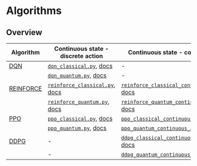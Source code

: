 # Algorithms

## Overview


| Algorithm | Continuous state - discrete action | Continuous state - continuous action |  Discrete state - discrete action | Jumanji |
| ----------- | ----------- | ----------- | ----------- | ----------- |
| [DQN](https://georgkruse.github.io/cleanqrl-docs/algorithms/dqn/) | [`dqn_classical.py`](https://github.com/georgkruse/cleanqrl/blob/main/cleanqrl/dqn_classical.py), [docs](https://georgkruse.github.io/cleanqrl-docs/algorithms/dqn/#continuous-state-discrete-action) | - | [`dqn_classical_discrete_state.py`](https://github.com/georgkruse/cleanqrl/blob/main/cleanqrl/dqn_classical_discrete_state.py), [docs](https://georgkruse.github.io/cleanqrl-docs/algorithms/dqn/#discrete-state-discrete-action) | [`dqn_classical_jumanji.py`](https://github.com/georgkruse/cleanqrl/blob/main/cleanqrl/dqn_classical_jumanji.py), [docs](https://georgkruse.github.io/cleanqrl-docs/algorithms/dqn/#jumanji-environments) |
| | [`dqn_quantum.py`](https://github.com/georgkruse/cleanqrl/blob/main/cleanqrl/dqn_quantum.py), [docs](https://georgkruse.github.io/cleanqrl-docs/algorithms/dqn/#continuous-state-discrete-action)  | - | [`dqn_quantum_discrete_state.py`](https://github.com/georgkruse/cleanqrl/blob/main/cleanqrl/dqn_quantum.py), [docs](https://georgkruse.github.io/cleanqrl-docs/algorithms/dqn/#discrete-state-discrete-action) | [`dqn_quantum_jumanji.py`](https://github.com/georgkruse/cleanqrl/blob/main/cleanqrl/dqn_quantum_jumanji.py), [docs](https://georgkruse.github.io/cleanqrl-docs/algorithms/dqn/#jumanji-environments) |
| [REINFORCE](https://georgkruse.github.io/cleanqrl-docs/algorithms/reinforce/) | [`reinforce_classical.py`](https://github.com/georgkruse/cleanqrl/blob/main/cleanqrl/reinforce_classical.py), [docs](https://georgkruse.github.io/cleanqrl-docs/algorithms/reinforce/#continuous-state-discrete-action) | [`reinforce_classical_continuous_action.py`](https://github.com/georgkruse/cleanqrl/blob/main/cleanqrl/reinforce_classical.py), [docs](https://georgkruse.github.io/cleanqrl-docs/algorithms/reinforce/#continuous-state-continuous-action) | [`reinforce_classical_discrete_state.py`](https://github.com/georgkruse/cleanqrl/blob/main/cleanqrl/reinforce_classical_discrete_state.py), [docs](https://georgkruse.github.io/cleanqrl-docs/algorithms/reinforce/#discrete-state-discrete-action) | [`reinforce_classical_jumanji.py`](https://github.com/georgkruse/cleanqrl/blob/main/cleanqrl/reinforce_classical_jumanji.py), [docs](https://georgkruse.github.io/cleanqrl-docs/algorithms/reinforce/#jumanji-environments) |
| | [`reinforce_quantum.py`](https://github.com/georgkruse/cleanqrl/blob/main/cleanqrl/reinforce_quantum.py), [docs](https://georgkruse.github.io/cleanqrl-docs/algorithms/reinforce/#continuous-state-discrete-action)  | [`reinforce_quantum_continuous_action.py`](https://github.com/georgkruse/cleanqrl/blob/main/cleanqrl/reinforce_quantum.py), [docs](https://georgkruse.github.io/cleanqrl-docs/algorithms/reinforce/#continuous-state-continuous-action)  | [`reinforce_quantum_discrete_state.py`](https://github.com/georgkruse/cleanqrl/blob/main/cleanqrl/reinforce_quantum.py), [docs](https://georgkruse.github.io/cleanqrl-docs/algorithms/reinforce/#discrete-state-discrete-action) | [`reinforce_quantum_jumanji.py`](https://github.com/georgkruse/cleanqrl/blob/main/cleanqrl/reinforce_quantum_jumanji.py), [docs](https://georgkruse.github.io/cleanqrl-docs/algorithms/reinforce/#jumanji-environments) |
| [PPO](https://georgkruse.github.io/cleanqrl-docs/algorithms/ppo/) | [`ppo_classical.py`](https://github.com/georgkruse/cleanqrl/blob/main/cleanqrl/ppo_classical.py), [docs](https://georgkruse.github.io/cleanqrl-docs/algorithms/ppo/#continuous-state-discrete-action) | [`ppo_classical_continuous_action.py`](https://github.com/georgkruse/cleanqrl/blob/main/cleanqrl/ppo_classical.py), [docs](https://georgkruse.github.io/cleanqrl-docs/algorithms/ppo/#continuous-state-continuous-action) | [`ppo_classical_discrete_state.py`](https://github.com/georgkruse/cleanqrl/blob/main/cleanqrl/ppo_classical_discrete_state.py), [docs](https://georgkruse.github.io/cleanqrl-docs/algorithms/ppo/#discrete-state-discrete-action) | [`ppo_classical_jumanji.py`](https://github.com/georgkruse/cleanqrl/blob/main/cleanqrl/ppo_classical_jumanji.py), [docs](https://georgkruse.github.io/cleanqrl-docs/algorithms/ppo/#jumanji-environments) |
| | [`ppo_quantum.py`](https://github.com/georgkruse/cleanqrl/blob/main/cleanqrl/ppo_quantum.py), [docs](https://georgkruse.github.io/cleanqrl-docs/algorithms/ppo/#continuous-state-discrete-action)  | [`ppo_quantum_continuous_action.py`](https://github.com/georgkruse/cleanqrl/blob/main/cleanqrl/ppo_quantum.py), [docs](https://georgkruse.github.io/cleanqrl-docs/algorithms/ppo/#continuous-state-continuous-action)  | [`ppo_quantum_discrete_state.py`](https://github.com/georgkruse/cleanqrl/blob/main/cleanqrl/ppo_quantum.py), [docs](https://georgkruse.github.io/cleanqrl-docs/algorithms/ppo/#discrete-state-discrete-action) | [`ppo_quantum_jumanji.py`](https://github.com/georgkruse/cleanqrl/blob/main/cleanqrl/ppo_quantum_jumanji.py), [docs](https://georgkruse.github.io/cleanqrl-docs/algorithms/ppo/#jumanji-environments) |
| [DDPG](https://georgkruse.github.io/cleanqrl-docs/algorithms/ddpg/) | - | [`ddpg_classical_continuous_action.py`](https://github.com/georgkruse/cleanqrl/blob/main/cleanqrl/ddpg_classical.py), [docs](https://georgkruse.github.io/cleanqrl-docs/algorithms/ddpg/#continuous-state-continuous-action) | - | - |
| |- | [`ddpg_quantum_continuous_action.py`](https://github.com/georgkruse/cleanqrl/blob/main/cleanqrl/ddpg_quantum.py), [docs](https://georgkruse.github.io/cleanqrl-docs/algorithms/ddpg/#continuous-state-continuous-action)  | - | - |





